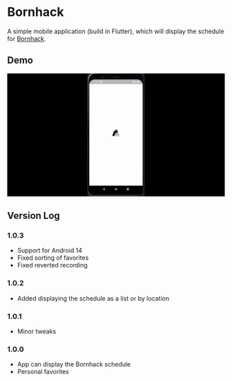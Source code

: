 # Bornhack
A simple mobile application (build in Flutter), which will display the schedule for [Bornhack](https://bornhack.dk). 

## Demo
![Demo](assets/bornhack-demo.gif)

## Version Log
### 1.0.3
* Support for Android 14
* Fixed sorting of favorites
* Fixed reverted recording

### 1.0.2
* Added displaying the schedule as a list or by location

### 1.0.1
* Minor tweaks

### 1.0.0
* App can display the Bornhack schedule
* Personal favorites